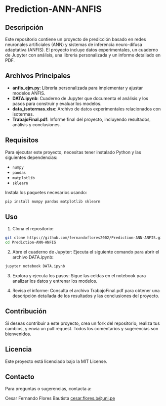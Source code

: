 # Prediction-ANN-ANFIS

## Descripción

Este repositorio contiene un proyecto de predicción basado en redes neuronales artificiales (ANN) y sistemas de inferencia neuro-difusa adaptativa (ANFIS). El proyecto incluye datos experimentales, un cuaderno de Jupyter con análisis, una librería personalizada y un informe detallado en PDF.

## Archivos Principales

- **anfis_ejm.py**: Librería personalizada para implementar y ajustar modelos ANFIS.
- **DATA.ipynb**: Cuaderno de Jupyter que documenta el análisis y los pasos para construir y evaluar los modelos.
- **data_isotermas.xlsx**: Archivo de datos experimentales relacionados con isotermas.
- **TrabajoFinal.pdf**: Informe final del proyecto, incluyendo resultados, análisis y conclusiones.

## Requisitos

Para ejecutar este proyecto, necesitas tener instalado Python y las siguientes dependencias:

- `numpy`
- `pandas`
- `matplotlib`
- `sklearn`

Instala los paquetes necesarios usando:

```bash
pip install numpy pandas matplotlib sklearn
```

## Uso
1. Clona el repositorio:

```bash
git clone https://github.com/fernandoflores2002/Prediction-ANN-ANFIS.git
cd Prediction-ANN-ANFIS
```

2. Abre el cuaderno de Jupyter: Ejecuta el siguiente comando para abrir el archivo DATA.ipynb:

```bash
jupyter notebook DATA.ipynb
```

3. Explora y ejecuta los pasos: Sigue las celdas en el notebook para analizar los datos y entrenar los modelos.

4. Revisa el informe: Consulta el archivo TrabajoFinal.pdf para obtener una descripción detallada de los resultados y las conclusiones del proyecto.

## Contribución
Si deseas contribuir a este proyecto, crea un fork del repositorio, realiza tus cambios, y envía un pull request. Todos los comentarios y sugerencias son bienvenidos.

## Licencia
Este proyecto está licenciado bajo la MIT License.

## Contacto
Para preguntas o sugerencias, contacta a:

Cesar Fernando Flores Bautista
cesar.flores.b@uni.pe
